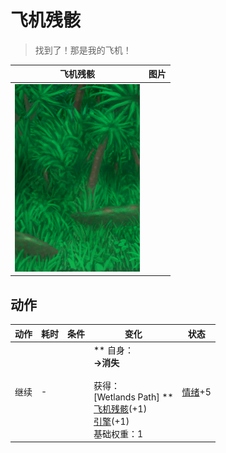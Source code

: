 # 飞机残骸  
> 找到了！那是我的飞机！  
  
  飞机残骸  |   图片   
 ----  |  ----:   
   |  <img decoding="async" src="Sprite/Wetlands.png" href="a.md" style="max-width:300px;max-height:300px;">   
  
## 动作  
动作  |  耗时  |  条件  |  变化  |  状态  
----  |  ----  |  ----  |  ----  |  ----  
继续<br>  |  -  |    |  ** 自身：**<br>→消失<br><br>** 获得： **<br>** [Wetlands Path] **<br>  [飞机残骸](PlaneCrashEntrance.md)(+1)<br>  [引擎](Engine1Closed.md)(+1)<br>基础权重：1  |  [情绪](Morale.md)+5  


<script>document.title="飞机残骸 - 卡牌生存百科 Card Survival Wiki";</script>